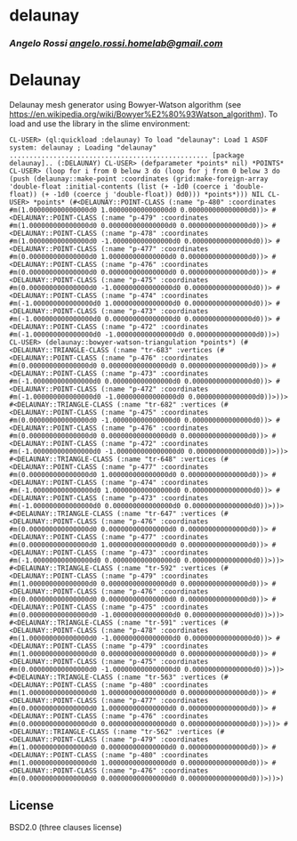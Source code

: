 # delaunay
### _Angelo Rossi <angelo.rossi.homelab@gmail.com>_

# Delaunay

Delaunay mesh generator using Bowyer-Watson algorithm (see https://en.wikipedia.org/wiki/Bowyer%E2%80%93Watson_algorithm). To load and use the library in the slime environment:

`CL-USER> (ql:quickload :delaunay)
To load "delaunay":
  Load 1 ASDF system:
      delaunay
; Loading "delaunay"
..................................................
[package delaunay]..
(:DELAUNAY)
CL-USER> (defparameter *points* nil)
*POINTS*
CL-USER> (loop
	   for i from 0 below 3
	   do
	      (loop
		for j from 0 below 3
		do
		   (push (delaunay::make-point :coordinates (grid:make-foreign-array 'double-float
										      :initial-contents (list (+ -1d0 (coerce i 'double-float))
													      (+ -1d0 (coerce j 'double-float))
													      0d0)))
			 *points*)))
NIL
CL-USER> *points*
(#<DELAUNAY::POINT-CLASS (:name "p-480" :coordinates #m(1.000000000000000d0 1.000000000000000d0 0.000000000000000d0))>
 #<DELAUNAY::POINT-CLASS (:name "p-479" :coordinates #m(1.000000000000000d0 0.000000000000000d0 0.000000000000000d0))>
 #<DELAUNAY::POINT-CLASS (:name "p-478" :coordinates #m(1.000000000000000d0 -1.000000000000000d0 0.000000000000000d0))>
 #<DELAUNAY::POINT-CLASS (:name "p-477" :coordinates #m(0.000000000000000d0 1.000000000000000d0 0.000000000000000d0))>
 #<DELAUNAY::POINT-CLASS (:name "p-476" :coordinates #m(0.000000000000000d0 0.000000000000000d0 0.000000000000000d0))>
 #<DELAUNAY::POINT-CLASS (:name "p-475" :coordinates #m(0.000000000000000d0 -1.000000000000000d0 0.000000000000000d0))>
 #<DELAUNAY::POINT-CLASS (:name "p-474" :coordinates #m(-1.000000000000000d0 1.000000000000000d0 0.000000000000000d0))>
 #<DELAUNAY::POINT-CLASS (:name "p-473" :coordinates #m(-1.000000000000000d0 0.000000000000000d0 0.000000000000000d0))>
 #<DELAUNAY::POINT-CLASS (:name "p-472" :coordinates #m(-1.000000000000000d0 -1.000000000000000d0 0.000000000000000d0))>)
CL-USER> (delaunay::bowyer-watson-triangulation *points*)
(#<DELAUNAY::TRIANGLE-CLASS (:name "tr-683" :vertices (#<DELAUNAY::POINT-CLASS (:name "p-476" :coordinates #m(0.000000000000000d0 0.000000000000000d0 0.000000000000000d0))>
                                                       #<DELAUNAY::POINT-CLASS (:name "p-473" :coordinates #m(-1.000000000000000d0 0.000000000000000d0 0.000000000000000d0))>
                                                       #<DELAUNAY::POINT-CLASS (:name "p-472" :coordinates #m(-1.000000000000000d0 -1.000000000000000d0 0.000000000000000d0))>))>
 #<DELAUNAY::TRIANGLE-CLASS (:name "tr-682" :vertices (#<DELAUNAY::POINT-CLASS (:name "p-475" :coordinates #m(0.000000000000000d0 -1.000000000000000d0 0.000000000000000d0))>
                                                       #<DELAUNAY::POINT-CLASS (:name "p-476" :coordinates #m(0.000000000000000d0 0.000000000000000d0 0.000000000000000d0))>
                                                       #<DELAUNAY::POINT-CLASS (:name "p-472" :coordinates #m(-1.000000000000000d0 -1.000000000000000d0 0.000000000000000d0))>))>
 #<DELAUNAY::TRIANGLE-CLASS (:name "tr-648" :vertices (#<DELAUNAY::POINT-CLASS (:name "p-477" :coordinates #m(0.000000000000000d0 1.000000000000000d0 0.000000000000000d0))>
                                                       #<DELAUNAY::POINT-CLASS (:name "p-474" :coordinates #m(-1.000000000000000d0 1.000000000000000d0 0.000000000000000d0))>
                                                       #<DELAUNAY::POINT-CLASS (:name "p-473" :coordinates #m(-1.000000000000000d0 0.000000000000000d0 0.000000000000000d0))>))>
 #<DELAUNAY::TRIANGLE-CLASS (:name "tr-647" :vertices (#<DELAUNAY::POINT-CLASS (:name "p-476" :coordinates #m(0.000000000000000d0 0.000000000000000d0 0.000000000000000d0))>
                                                       #<DELAUNAY::POINT-CLASS (:name "p-477" :coordinates #m(0.000000000000000d0 1.000000000000000d0 0.000000000000000d0))>
                                                       #<DELAUNAY::POINT-CLASS (:name "p-473" :coordinates #m(-1.000000000000000d0 0.000000000000000d0 0.000000000000000d0))>))>
 #<DELAUNAY::TRIANGLE-CLASS (:name "tr-592" :vertices (#<DELAUNAY::POINT-CLASS (:name "p-479" :coordinates #m(1.000000000000000d0 0.000000000000000d0 0.000000000000000d0))>
                                                       #<DELAUNAY::POINT-CLASS (:name "p-476" :coordinates #m(0.000000000000000d0 0.000000000000000d0 0.000000000000000d0))>
                                                       #<DELAUNAY::POINT-CLASS (:name "p-475" :coordinates #m(0.000000000000000d0 -1.000000000000000d0 0.000000000000000d0))>))>
 #<DELAUNAY::TRIANGLE-CLASS (:name "tr-591" :vertices (#<DELAUNAY::POINT-CLASS (:name "p-478" :coordinates #m(1.000000000000000d0 -1.000000000000000d0 0.000000000000000d0))>
                                                       #<DELAUNAY::POINT-CLASS (:name "p-479" :coordinates #m(1.000000000000000d0 0.000000000000000d0 0.000000000000000d0))>
                                                       #<DELAUNAY::POINT-CLASS (:name "p-475" :coordinates #m(0.000000000000000d0 -1.000000000000000d0 0.000000000000000d0))>))>
 #<DELAUNAY::TRIANGLE-CLASS (:name "tr-563" :vertices (#<DELAUNAY::POINT-CLASS (:name "p-480" :coordinates #m(1.000000000000000d0 1.000000000000000d0 0.000000000000000d0))>
                                                       #<DELAUNAY::POINT-CLASS (:name "p-477" :coordinates #m(0.000000000000000d0 1.000000000000000d0 0.000000000000000d0))>
                                                       #<DELAUNAY::POINT-CLASS (:name "p-476" :coordinates #m(0.000000000000000d0 0.000000000000000d0 0.000000000000000d0))>))>
 #<DELAUNAY::TRIANGLE-CLASS (:name "tr-562" :vertices (#<DELAUNAY::POINT-CLASS (:name "p-479" :coordinates #m(1.000000000000000d0 0.000000000000000d0 0.000000000000000d0))>
                                                       #<DELAUNAY::POINT-CLASS (:name "p-480" :coordinates #m(1.000000000000000d0 1.000000000000000d0 0.000000000000000d0))>
                                                       #<DELAUNAY::POINT-CLASS (:name "p-476" :coordinates #m(0.000000000000000d0 0.000000000000000d0 0.000000000000000d0))>))>)`

## License

BSD2.0 (three clauses license)
